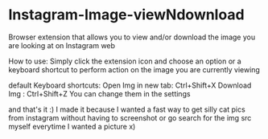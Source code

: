 # Instagram-Image-viewNdownload
Browser extension that allows you to view and/or download the image you are looking at on Instagram web


How to use:
Simply click the extension icon and choose an option or a keyboard shortcut to perform action on the image you are currently viewing

default Keyboard shortcuts:
  Open Img in new tab: Ctrl+Shift+X
  Download Img       : Ctrl+Shift+Z
You can change them in the settings

and that's it :)
I made it because I wanted a fast way to get silly cat pics from instagram without having to screenshot or go search for the img src myself everytime I wanted a picture x)
